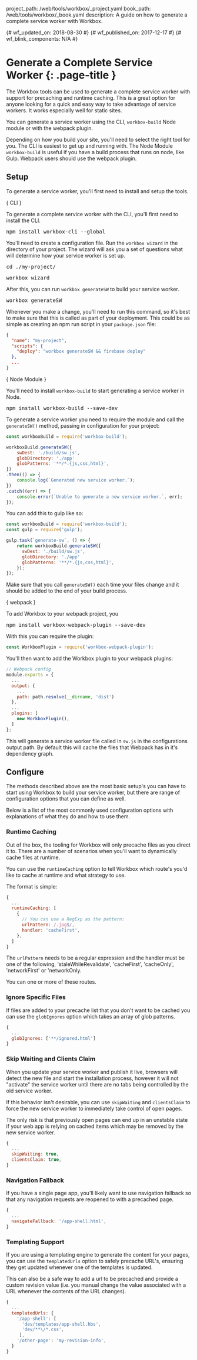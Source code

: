 project_path: /web/tools/workbox/_project.yaml
book_path: /web/tools/workbox/_book.yaml
description: A guide on how to generate a complete service worker with Workbox.

{# wf_updated_on: 2018-08-30 #}
{# wf_published_on: 2017-12-17 #}
{# wf_blink_components: N/A #}

# Generate a Complete Service Worker {: .page-title }

The Workbox tools can be used to generate a complete service worker with
support for precaching and runtime caching. This is a great option for anyone
looking for a quick and easy way to take advantage of service workers. It works
especially well for static sites.

You can generate a service worker using the CLI, `workbox-build` Node module or
with the webpack plugin.

Depending on how you build your site, you'll need to select the right tool
for you. The CLI is easiest to get up and running with. The Node Module
`workbox-build` is useful if you have a build process that runs on node,
like Gulp. Webpack users should use the webpack plugin.

## Setup

To generate a service worker, you'll first need to install and setup the tools.

{ CLI }

To generate a complete service worker with the CLI, you'll first need to
install the CLI.

<pre class="devsite-terminal">
npm install workbox-cli --global
</pre>

You'll need to create a configuration file. Run the `workbox wizard` in the
directory of your project. The wizard will ask you a set of questions what
will determine how your service worker is set up.

<pre class="devsite-terminal">
cd ./my-project/
</pre>
<pre class="devsite-terminal">
workbox wizard
</pre>

After this, you can run `workbox generateSW` to build your service worker.

<pre class="devsite-terminal">
workbox generateSW
</pre>

Whenever you make a change, you'll need to run this command, so it's best
to make sure that this is called as part of your deployment. This could be
as simple as creating an npm run script in your `package.json` file:

```json
{
  "name": "my-project",
  "scripts": {
    "deploy": "workbox generateSW && firebase deploy"
  },
  ...
}
```

{ Node Module }

You'll need to install `workbox-build` to start generating a service worker
in Node.

<pre class="devsite-terminal">
npm install workbox-build --save-dev
</pre>

To generate a service worker you need to require the module and call the
`generateSW()` method, passing in configuration for your project:

```javascript
const workboxBuild = require('workbox-build');

workboxBuild.generateSW({
    swDest: './build/sw.js',
    globDirectory: './app'
    globPatterns: '**/*.{js,css,html}',
})
.then(() => {
    console.log(`Generated new service worker.`);
})
.catch((err) => {
    console.error(`Unable to generate a new service worker.`, err);
});
```

You can add this to gulp like so:

```javascript
const workboxBuild = require('workbox-build');
const gulp = require('gulp');

gulp.task(`generate-sw`, () => {
    return workboxBuild.generateSW({
      swDest: './build/sw.js',
      globDirectory: './app'
      globPatterns: '**/*.{js,css,html}',
    });
});
```

Make sure that you call `generateSW()` each time your files change and it
should be added to the end of your build process.

{ webpack }

To add Workbox to your webpack project, you

<pre class="devsite-terminal">
npm install workbox-webpack-plugin --save-dev
</pre>

With this you can require the plugin:

```javascript
const WorkboxPlugin = require('workbox-webpack-plugin');
```

You'll then want to add the Workbox plugin to your webpack plugins:

```javascript
// Webpack config
module.exports = {
  ...
  output: {
    ...
    path: path.resolve(__dirname, 'dist')
  },
  ...
  plugins: [
    new WorkboxPlugin(),
  ]
};
```

This will generate a service worker file called in `sw.js` in the configurations
output path. By default this will cache the files that Webpack has in it's
dependency graph.

## Configure

The methods described above are the most basic setup's you can have to start
using Workbox to build your service worker, but there are range of
configuration options that you can define as well.

Below is a list of the most commonly used configuration options with
explanations of what they do and how to use them.

### Runtime Caching

Out of the box, the tooling for Workbox will only precache files as you direct
it to. There are a number of scenarios when you'll want to dynamically cache
files at runtime.

You can use the `runtimeCaching` option to tell Workbox which route's you'd
like to cache at runtime and what strategy to use.

The format is simple:

```javascript
{
  ...
  runtimeCaching: [
    {
      // You can use a RegExp as the pattern:
      urlPattern: /.jpg$/,
      handler: 'cacheFirst',
    },
  ]
}
```

The `urlPattern` needs to be a regular expression and the handler must be
one of the following, 'staleWhileRevalidate', 'cacheFirst', 'cacheOnly',
'networkFirst' or 'networkOnly.

You can one or more of these routes.

### Ignore Specific Files

If files are added to your precache list that you don't want to be cached you
can use the `globIgnores` option which takes an array of glob patterns.

```javascript
{
  ...
  globIgnores: ['**/ignored.html']
}
```

### Skip Waiting and Clients Claim

When you update your service worker and publish it live, browsers will detect
the new file and start the installation process, however it will not "activate"
the service worker until there are no tabs being controlled by the old service
worker.

If this behavior isn't desirable, you can use `skipWaiting` and `clientsClaim`
to force the new service worker to immediately take control of open pages.

The only risk is that previously open pages can end up in an unstable state
if your web app is relying on cached items which may be removed by the new
service worker.

```javascript
{
  ...
  skipWaiting: true,
  clientsClaim: true,
}
```

### Navigation Fallback

If you have a single page app, you'll likely want to use navigation fallback
so that any navigation requests are reopened to with a precached page.

```javascript
{
  ...
  navigateFallback: '/app-shell.html',
}
```

### Templating Support

If you are using a templating engine to generate the content for your pages,
you can use the `templatedUrls` option to safely precache URL's, ensuring they
get updated whenever one of the templates is updated.

This can also be a safe way to add a url to be precached and provide a custom
revision value (i.e. you manual change the value associated with a URL
whenever the contents of the URL changes).

```javascript
{
  ...
  templatedUrls: {
    '/app-shell': [
      'dev/templates/app-shell.hbs',
      'dev/**\/*.css',
     ],
    '/other-page': 'my-revision-info',
  }
}
```
